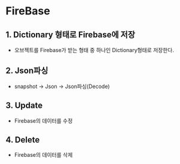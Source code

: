 # FireBase
## 1. Dictionary 형태로 Firebase에 저장
- 오브젝트를 Firebase가 받는 형태 중 하나인 Dictionary형태로 저장한다.
## 2. Json파싱
- snapshot -> Json -> Json파싱(Decode)
## 3. Update
- Firebase의 데이터를 수정
## 4. Delete
- Firebase의 데이터를 삭제
